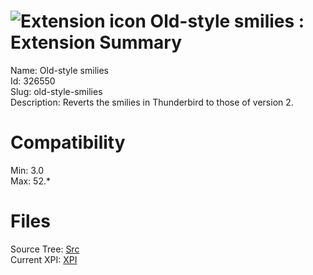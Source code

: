 # ![Extension icon](https://addons.thunderbird.net/user-media/addon_icons/326/326550-64.png?modified=1465510301) Old-style smilies : Extension Summary

Name: Old-style smilies  
Id: 326550  
Slug: old-style-smilies  
Description: Reverts the smilies in Thunderbird to those of version 2.
  

# Compatibility
Min: 3.0  
Max: 52.*  

# Files

Source Tree: [Src](C:/Dev/Thunderbird/ThunderKdB/xall/xOther/326550-old-style-smilies/src)  
Current XPI: [XPI](C:/Dev/Thunderbird/ThunderKdB/xall/xOther/326550-old-style-smilies/xpi)  



